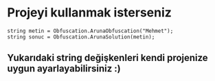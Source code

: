 # Projeyi kullanmak isterseniz
`string metin = Obfuscation.ArunaObfuscation("Mehmet");`<br>
`string sonuc = Obfuscation.ArunaSolution(metin);`<br>
## Yukarıdaki string değişkenleri kendi projenize uygun ayarlayabilirsiniz :)
